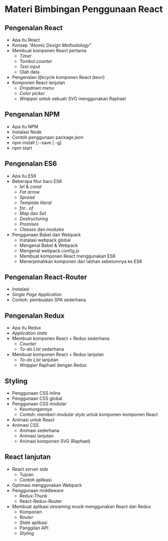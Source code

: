 # Materi Bimbingan Penggunaan React

## Pengenalan React
* Apa itu React
* Konsep _“Atomic Design Methodology”_
* Membuat komponen React pertama
	* _Timer_
	* Tombol _counter_
	* _Text input_
	* Olah data
* Pengenalan _lifecycle_ komponen React (teori)
* Komponen React lanjutan
	* _Dropdown menu_
	* _Color picker_
	* _Wrapper_ untuk sebuah SVG menggunakan Raphael

## Pengenalan NPM
* Apa itu NPM
* Instalasi Node
* Contoh penggunaan package.json
* npm install [--save | -g]
* npm start

## Pengenalan ES6
* Apa itu ES6
* Beberapa fitur baru ES6
	* _let_ & _const_
	* _Fat arrow_
	* _Spread_
	* _Template literal_
	* _for…of_
	* _Map_ dan _Set_
	* _Destructuring_
	* _Promises_
	* _Classes_ dan _modules_
* Penggunaan Babel dan Webpack
	* Instalasi webpack global
	* Mengenal Babel & Webpack
	* Mengenal webpack.config.js
	* Membuat komponen React menggunakan ES6
	* Menerjemahkan komponen dari latihan sebelumnya ke ES6

## Pengenalan React-Router
* Instalasi
* _Single Page Application_
* Contoh: pembuatan SPA sederhana


## Pengenalan Redux
* Apa itu Redux
* _Application state_
* Membuat komponen React + Redux sederhana
	* _Counter_
	* _To-do List_ sederhana
* Membuat komponen React + Redux lanjutan
	* _To-do List_ lanjutan
	* _Wrapper_ Raphael dengan Redux

## Styling
* Penggunaan CSS inline
* Penggunaan CSS global
* Penggunaan CSS modular
	* Keuntungannya
	* Contoh: memberi _modular style_ untuk komponen-komponen React
* Animasi untuk React
* Animasi CSS
	* Animasi sederhana
	* Animasi lanjutan
	* Animasi komponen SVG (Raphael)

## React lanjutan
* React _server side_
	* Tujuan
	* Contoh aplikasi
* Optimasi menggunakan Webpack
* Penggunaan middleware
	* Redux-Thunk
	* React-Redux-Router
* Membuat aplikasi _streaming_ musik menggunakan React dan Redux
	* Komponen
	* _Router_
	* _State_ aplikasi
	* Panggilan API
	* _Styling_